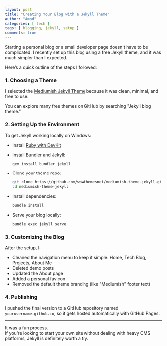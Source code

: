 ```yaml
---
layout: post
title: "Creating Your Blog with a Jekyll Theme"
author: "Amod"
categories: [ tech ]
tags: [ blogging, jekyll, setup ]
comments: true
---
```


Starting a personal blog or a small developer page doesn't have to be complicated. I recently set up this blog using a free Jekyll theme, and it was much simpler than I expected.

Here’s a quick outline of the steps I followed:

### 1. Choosing a Theme

I selected the [Mediumish Jekyll Theme](https://github.com/wowthemesnet/mediumish-theme-jekyll) because it was clean, minimal, and free to use.

You can explore many free themes on GitHub by searching "Jekyll blog theme."

### 2. Setting Up the Environment

To get Jekyll working locally on Windows:
- Install [Ruby with DevKit](https://rubyinstaller.org/)
- Install Bundler and Jekyll:

  ```bash
  gem install bundler jekyll
  ```

- Clone your theme repo:

  ```bash
  git clone https://github.com/wowthemesnet/mediumish-theme-jekyll.git
  cd mediumish-theme-jekyll
  ```

- Install dependencies:

  ```bash
  bundle install
  ```

- Serve your blog locally:

  ```bash
  bundle exec jekyll serve
  ```

### 3. Customizing the Blog

After the setup, I:
- Cleaned the navigation menu to keep it simple: Home, Tech Blog, Projects, About Me
- Deleted demo posts
- Updated the About page
- Added a personal favicon
- Removed the default theme branding (like "Mediumish" footer text)

### 4. Publishing

I pushed the final version to a GitHub repository named `yourusername.github.io`, so it gets hosted automatically with GitHub Pages.

---

It was a fun process.  
If you're looking to start your own site without dealing with heavy CMS platforms, Jekyll is definitely worth a try.
